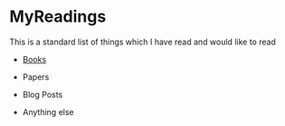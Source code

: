 # MyReadings

This is a standard list of things which I have read and would like to read

* [Books](./MyBlogReads.md)

* Papers

* Blog Posts

* Anything else 

